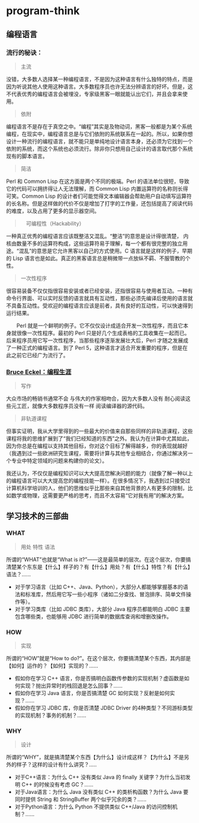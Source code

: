 # program-think

## 编程语言

### 流行的秘诀：

> 主流

没错，大多数人选择某一种编程语言，不是因为这种语言有什么独特的特点，而是因为听说其他人使用这种语言。大多数程序员也许无法分辨语言的好坏。但是，这不代表优秀的编程语言会被埋没，专家级黑客一眼就能认出它们，并且会拿来使用。

> 依附

编程语言不是存在于真空之中。“编程”其实是及物动词，黑客一般都是为某个系统编程，在现实中，编程语言总是与它们依附的系统联系在一起的。所以，如果你想设计一种流行的编程语言，就不能只是单纯地设计语言本身，还必须为它找到一个依附的系统，而这个系统也必须流行。除非你只想用自己设计的语言取代那个系统现有的脚本语言。

> 简洁

Perl 和 Common Lisp 在这方面是两个不同的极端。Perl 的语法单位很短，导致它的代码可以拥挤得让人无法理解，而 Common Lisp 内置运算符的名称则长得可笑。Common Lisp 的设计者们可能觉得文本编辑器会帮助用户自动填写运算符的长名称。但是这样做的代价不仅是增加了打字的工作量，还包括提高了阅读代码的难度，以及占用了更多的显示器空间。

> 　可编程性（Hackability）

一种真正优秀的编程语言应该既整洁又混乱。“整洁”的意思是设计得很清楚， 内核由数量不多的运算符构成，这些运算符易于理解，每一个都有很完整的独立用途。“混乱”的意思是它允许黑客以自己的方式使用。C 语言就是这样的例子，早期的 Lisp 语言也是如此。真正的黑客语言总是稍微带一点放纵不羁、不服管教的个性。

> 一次性程序

很容易装备不仅仅指很容易安装或者已经安装，还指很容易与使用者互动。一种有命令行界面、可以实时反馈的语言就具有互动性，那些必须先编译后使用的语言就不具备互动性。受欢迎的编程语言应该是前者，具有良好的互动性，可以快速得到运行结果。

　　Perl 就是一个鲜明的例子。它不仅仅设计成适合开发一次性程序，而且它本身就很像一次性程序。最初的 Perl 只是好几个生成表格的工具收集在一起而已。后来程序员用它写一次性程序，当那些程序逐渐发展壮大后，Perl 才随之发展成了一种正式的编程语言。到了 Perl 5，这种语言才适合开发重要的程序，但是在此之前它已经广为流行了。



### [Bruce Eckel：编程生涯](https://www.artima.com/weblogs/viewpost.jsp?thread=259358)

> 写作

大众市场的畅销书通常不会 与伟大的作家相吻合，因为大多数人没有 耐心阅读这些元工匠，就像大多数程序员没有一样 阅读编译器的源代码。

> 非轨道课程



但事实证明，我从大学里得到的一些最大的价值来自那些同样的非轨道课程，这些课程将我的思维扩展到了“我们已经知道的东西”之外。我认为在计算中尤其如此，因为你总是在编程以支持其他目标，你对这个目标了解得越多，你的表现就越好（我遇到过一些欧洲研究生课程，需要将计算与其他专业相结合，你通过解决另一个专业中特定领域的问题来构建你的论文）。



我还认为，不仅仅是编程知识可以大大提高您解决问题的能力（就像了解一种以上的编程语言可以大大提高您的编程技能一样）。在很多情况下，我遇到过只接受过计算机科学培训的人，他们的思维似乎比那些来自其他背景的人有更多的限制，比如数学或物理，这需要更严格的思考，而且不太容易“它对我有用”的解决方案。



## 学习技术的三部曲

### WHAT

> 用处 特性  语法

所谓的“WHAT”也就是“What is it?”——这是最简单的层次。在这个层次，你要搞清楚某个东东是【什么】样子的？有【什么】用处？有【什么】特性？有【什么】语法？......

- 对于学习语言（比如 C++、Java、Python），大部分人都能够掌握基本的语法和标准库，然后用它写一些小程序（诸如二分查找、冒泡排序、简单文件操作等）。
- 对于学习类库（比如 JDBC 类库），大部分 Java 程序员都能明白 JDBC 主要包含哪些类，也能够用 JDBC 进行简单的数据库查询和增删改操作。

### HOW

> 实现

所谓的“HOW”就是“How to do?”。在这个层次，你要搞清楚某个东西，其内部是【如何】运作的？【如何】实现的？......

- 假如你在学习 C++ 语言，你是否搞明白函数传参数的实现机制？虚函数是如何实现？抛出异常时的栈回退是怎么回事？......
- 假如你在学习 Java 语言，你是否搞清楚 GC 如何实现？反射是如何实现？......
- 假如你在学习 JDBC 库，你是否清楚 JDBC Driver 的4种类型？不同游标类型的实现机制？事务的机制？......

### WHY

> 设计

所谓的“WHY”，就是搞清楚某个东西【为什么】设计成这样？【为什么】不是另外的样子？这样的设计有什么讲究？.....

- 对于C++语言：为什么 C++ 没有类似 Java 的 finally 关键字？为什么当初发明 C++ 的时候没有考虑 GC？......
- 对于Java语言：为什么 Java 没有类似 C++ 的类析构函数？为什么 Java 要同时提供 String 和 StringBuffer 两个似乎冗余的类？......
- 对于Python语言：为什么 Python 不提供类似 C++/Java 的访问控制机制？......